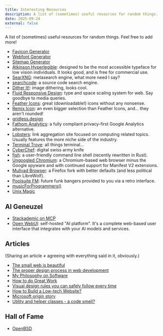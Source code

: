 ```yaml
---
title: Interesting Resources
description: A list of (sometimes) useful resources for random things.
date: 2025-09-24
external: false
---
```


A list of (sometimes) useful resources for random things. Feel free to add more!

- [Favicon Generator](https://realfavicongenerator.net/)
- [Webfont Generator](https://www.fontsquirrel.com/tools/webfont-generator)
- [Sitemap Generator](https://www.xml-sitemaps.com/)
- [Atkinson Hyperlegible](https://www.brailleinstitute.org/freefont/): designed to be the most accessible typeface for low vision individuals. It looks good, and is free for commercial use.
- [SearXNG](https://searx.be/): metasearch engine, what more need I say?
- [searchcode](https://searchcode.com/): a source code search engine.
- [Dither It!](https://ditherit.com/): image dithering, looks cool.
- [Fluid Responsive Design](https://utopia.fyi/): type and space scaling system for web. Say goodbye to media queries.
- [Feather Icons](https://feathericons.com/): great (downloadable!) icons without any nonsense.
- [Remix Icon](https://remixicon.com/): an even bigger selection than Feather Icons, and... they aren't rounded!
- [gridless.design](https://gridless.design/)
- [Fathom Analytics](https://usefathom.com/): a fully compliant privacy-first Google Analytics alternative.
- [Lobsters](https://lobste.rs/): link aggregation site focused on computing related topics. Usually features the more niche side of the industry.
- [Terminal Trove](https://terminaltrove.com/): all things terminal...
- [CyberChef](https://gchq.github.io/CyberChef/): digital swiss army knife
- [fish](https://fishshell.com/): a user-friendly command line shell (recently rewritten in Rust).
- [Ungoogled Chromium](https://github.com/ungoogled-software/ungoogled-chromium): a Chromium-based web browser minus the Google spyware and with continued support for Manifest V2 extensions.
- [Mullvad Browser](https://mullvad.net/en/browser): a Firefox fork with better defaults (and less political than LibreWolf).
- [Poolsuite FM](https://poolsuite.net/): future funk bangers provided to you via a retro interface.
- [musicForProgrammers()](https://musicforprogramming.net/latest/)
- [Unix Magic](https://unixmagic.net/)

## AI Geneuzel

- [Stackademic on MCP](https://blog.stackademic.com/model-context-protocol-mcp-in-ai-9858b5ecd9ce)
- [Open WebUI](https://docs.openwebui.com/): self-hosted "AI platform". It's a complete web-based user interface that integrates with your AI models and services.

## Articles

(Sharing an article ≠ agreeing with everything said in it, obviously.)

- [The small web is beautiful](https://benhoyt.com/writings/the-small-web-is-beautiful/)
- [The proper design process in web development](https://unixdigest.com/articles/the-proper-design-process-in-web-development.html)
- [My Philosophy on Software](https://jacobwsmith.xyz/stories/software_philosophy.html)
- [How to do Great Work](https://paulgraham.com/greatwork.html)
- [Visual design rules you can safely follow every time](https://anthonyhobday.com/sideprojects/saferules/)
- [How to Build a Low-tech Website?](https://solar.lowtechmagazine.com/2018/09/how-to-build-a-low-tech-website/)
- [Microsoft origin story](https://www.gatesnotes.com/meet-bill/source-code/reader/microsoft-original-source-code)
- [Utility and helper classes - a code smell?](https://lindbakk.com/blog/utility-and-helper-classes-a-code-smell)

## Hall of Fame

- [OpenBSD](https://www.openbsd.org/)
